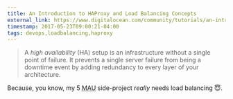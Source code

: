 ```yaml
---
title: An Introduction to HAProxy and Load Balancing Concepts
external_link: https://www.digitalocean.com/community/tutorials/an-introduction-to-haproxy-and-load-balancing-concepts
timestamp: 2017-05-23T09:00:21-04:00
tags: devops,loadbalancing,haproxy
---
```


> A *high availability* (HA) setup is an infrastructure without a single point
> of failure. It prevents a single server failure from being a downtime event
> by adding redundancy to every layer of your architecture.

Because, you know, my 5 <abbr title="Monthly Active Users">MAU</abbr>
side-project *really* needs load balancing 😇.
